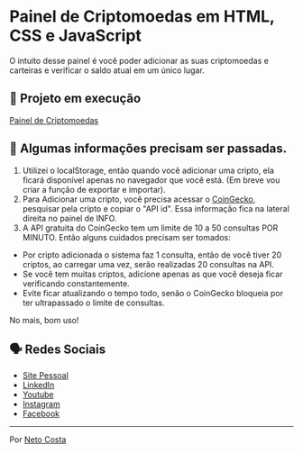 # Painel de Criptomoedas em HTML, CSS e JavaScript

O intuito desse painel é você poder adicionar as suas criptomoedas e carteiras e verificar o saldo atual em um único lugar.

## 🚀 Projeto em execução

[Painel de Criptomoedas](https://netocosta.com.br/projetos/painel_de_criptos/)

## 🚀 Algumas informações precisam ser passadas.

1. Utilizei o localStorage, então quando você adicionar uma cripto, ela ficará disponível apenas no navegador que você está. (Em breve vou criar a função de exportar e importar).
2. Para Adicionar uma cripto, você precisa acessar o [CoinGecko](https://www.coingecko.com/), pesquisar pela cripto e copiar o "API id". Essa informação fica na lateral direita no painel de INFO.
3. A API gratuita do CoinGecko tem um limite de 10 a 50 consultas POR MINUTO. Então alguns cuidados precisam ser tomados:
* Por cripto adicionada o sistema faz 1 consulta, então de você tiver 20 criptos, ao carregar uma vez, serão realizadas 20 consultas na API.
* Se você tem muitas criptos, adicione apenas as que você deseja ficar verificando constantemente. 
* Evite ficar atualizando o tempo todo, senão o CoinGecko bloqueia por ter ultrapassado o limite de consultas.

No mais, bom uso!

## 🗣️ Redes Sociais

* [Site Pessoal](https://www.netocosta.com.br)
* [LinkedIn](https://www.linkedin.com/in/netocostajp/)
* [Youtube](https://www.youtube.com/c/NetoCostajp)
* [Instagram](https://www.instagram.com/netocostajp/)
* [Facebook](https://www.facebook.com/netocostajp/)

---
Por [Neto Costa](https://github.com/netocosta/)

